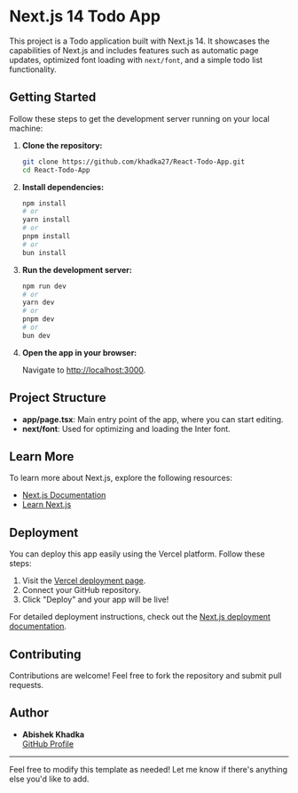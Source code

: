 # Next.js 14 Todo App

This project is a Todo application built with Next.js 14. It showcases the capabilities of Next.js and includes features such as automatic page updates, optimized font loading with `next/font`, and a simple todo list functionality.

## Getting Started

Follow these steps to get the development server running on your local machine:

1. **Clone the repository:**

   ```bash
   git clone https://github.com/khadka27/React-Todo-App.git
   cd React-Todo-App

   ```

2. **Install dependencies:**

   ```bash
   npm install
   # or
   yarn install
   # or
   pnpm install
   # or
   bun install
   ```

3. **Run the development server:**

   ```bash
   npm run dev
   # or
   yarn dev
   # or
   pnpm dev
   # or
   bun dev
   ```

4. **Open the app in your browser:**

   Navigate to [http://localhost:3000](http://localhost:3000).

## Project Structure

- **app/page.tsx**: Main entry point of the app, where you can start editing.
- **next/font**: Used for optimizing and loading the Inter font.

## Learn More

To learn more about Next.js, explore the following resources:

- [Next.js Documentation](https://nextjs.org/docs)
- [Learn Next.js](https://nextjs.org/learn)

## Deployment

You can deploy this app easily using the Vercel platform. Follow these steps:

1. Visit the [Vercel deployment page](https://vercel.com/new?utm_medium=default-template&filter=next.js&utm_source=create-next-app&utm_campaign=create-next-app-readme).
2. Connect your GitHub repository.
3. Click "Deploy" and your app will be live!

For detailed deployment instructions, check out the [Next.js deployment documentation](https://nextjs.org/docs/deployment).

## Contributing

Contributions are welcome! Feel free to fork the repository and submit pull requests.

## Author

- **Abishek Khadka**  
  [GitHub Profile](https://github.com/khadka27)

---

Feel free to modify this template as needed! Let me know if there's anything else you'd like to add.
